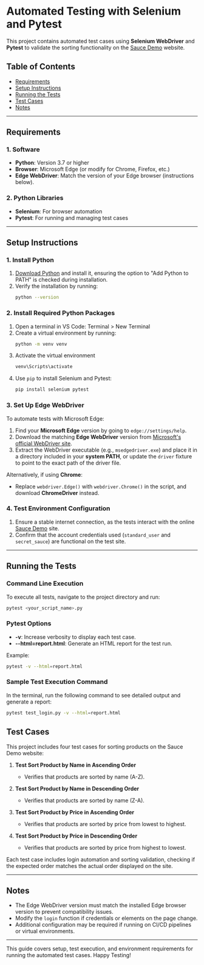 # Automated Testing with Selenium and Pytest

This project contains automated test cases using **Selenium WebDriver** and **Pytest** to validate the sorting functionality on the [Sauce Demo](https://www.saucedemo.com/) website.

## Table of Contents
- [Requirements](#requirements)
- [Setup Instructions](#setup-instructions)
- [Running the Tests](#running-the-tests)
- [Test Cases](#test-cases)
- [Notes](#notes)

---

## Requirements

### 1. Software
- **Python**: Version 3.7 or higher
- **Browser**: Microsoft Edge (or modify for Chrome, Firefox, etc.)
- **Edge WebDriver**: Match the version of your Edge browser (instructions below).

### 2. Python Libraries
- **Selenium**: For browser automation
- **Pytest**: For running and managing test cases

---

## Setup Instructions

### 1. Install Python
1. [Download Python](https://www.python.org/downloads/) and install it, ensuring the option to "Add Python to PATH" is checked during installation.
2. Verify the installation by running:
   ```bash
   python --version
   ```

### 2. Install Required Python Packages
1. Open a terminal in VS Code: Terminal > New Terminal
2. Create a virtual environment by running:
   ```bash
   python -m venv venv
   ```
3. Activate the virtual environment
   ```bash
   venv\Scripts\activate
   ```
4. Use `pip` to install Selenium and Pytest:
   ```bash
   pip install selenium pytest
   ```

### 3. Set Up Edge WebDriver
To automate tests with Microsoft Edge:
1. Find your **Microsoft Edge** version by going to `edge://settings/help`.
2. Download the matching **Edge WebDriver** version from [Microsoft's official WebDriver site](https://developer.microsoft.com/en-us/microsoft-edge/tools/webdriver/).
3. Extract the WebDriver executable (e.g., `msedgedriver.exe`) and place it in a directory included in your **system PATH**, or update the `driver` fixture to point to the exact path of the driver file.

Alternatively, if using **Chrome**:
- Replace `webdriver.Edge()` with `webdriver.Chrome()` in the script, and download **ChromeDriver** instead.

### 4. Test Environment Configuration
1. Ensure a stable internet connection, as the tests interact with the online [Sauce Demo](https://www.saucedemo.com/) site.
2. Confirm that the account credentials used (`standard_user` and `secret_sauce`) are functional on the test site.

---

## Running the Tests

### Command Line Execution
To execute all tests, navigate to the project directory and run:
   ```bash
   pytest <your_script_name>.py
   ```

### Pytest Options
- **-v**: Increase verbosity to display each test case.
- **--html=report.html**: Generate an HTML report for the test run.

Example:
   ```bash
   pytest -v --html=report.html
   ```

### Sample Test Execution Command
In the terminal, run the following command to see detailed output and generate a report:
   ```bash
   pytest test_login.py -v --html=report.html
   ```

## Test Cases

This project includes four test cases for sorting products on the Sauce Demo website:

1. **Test Sort Product by Name in Ascending Order**  
   - Verifies that products are sorted by name (A-Z).

2. **Test Sort Product by Name in Descending Order**  
   - Verifies that products are sorted by name (Z-A).

3. **Test Sort Product by Price in Ascending Order**  
   - Verifies that products are sorted by price from lowest to highest.

4. **Test Sort Product by Price in Descending Order**  
   - Verifies that products are sorted by price from highest to lowest.

Each test case includes login automation and sorting validation, checking if the expected order matches the actual order displayed on the site.

---

## Notes
- The Edge WebDriver version must match the installed Edge browser version to prevent compatibility issues.
- Modify the `login` function if credentials or elements on the page change.
- Additional configuration may be required if running on CI/CD pipelines or virtual environments.

---

This guide covers setup, test execution, and environment requirements for running the automated test cases. Happy Testing!
